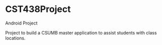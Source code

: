 CST438Project
=============

Android Project

Project to build a CSUMB master application to assist students with class locations.
